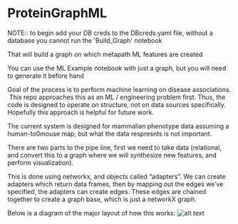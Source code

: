 # ProteinGraphML



NOTE:: to begin add your DB creds to the DBcreds.yaml file, without a database you cannot run the 'Build_Graph' notebook

That will build a graph on which metapath ML features are created 

You can use the ML Example notebook with just a graph, but you will need to generate it before hand


Goal of the process is to perform machine learning on disease associations. 
 This repo approaches this as an ML / engineering problem first. Thus, the code is designed to operate on structure, not on data sources specifically. Hopefully this approach is helpful for future work. 

The current system is designed for mammalian phenotype data assuming a human-to0mouse map, but what the data respresnts is not important.

There are two parts to the pipe line, first we need to take data (relational, and convert this to a graph where we will synthesize new features, and perform visualization). 

This is done using networkx, and objects called “adapters”. We can create adapters which return data frames, then by mapping out the edges we’ve specified, the adapters can create edges. These edges are chained together to create a graph base, which is just a networkX graph. 

Below is a diagram of the major layout of how this works:
![alt text](https://github.com/unmtransinfo/ProteinGraphML/blob/master/MetapathDiagram.png)





